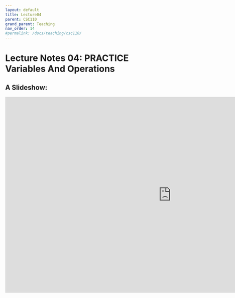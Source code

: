 ```yaml
---
layout: default
title: Lecture04
parent: CSC110
grand_parent: Teaching
nav_order: 14
#permalink: /docs/teaching/csc110/
---  
```

  

Lecture Notes 04: PRACTICE Variables And Operations
===========================================



A Slideshow:
---------------



<iframe src="https://docs.google.com/presentation/d/e/2PACX-1vRf_1O611x124kj9mVSce7JiZUp0PWzh55ldEVRVGESIkVfCXqz1zUz-PMVIrpczRD9gFeWufxupmjy/embed?start=false&loop=false&delayms=60000" frameborder="0" width="1055" height="623" allowfullscreen="true" mozallowfullscreen="true" webkitallowfullscreen="true"></iframe>